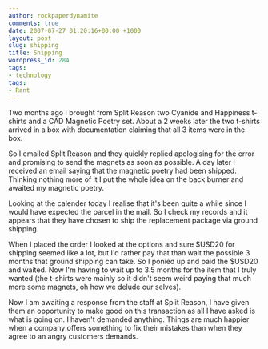 ```yaml
---
author: rockpaperdynamite
comments: true
date: 2007-07-27 01:20:16+00:00 +1000
layout: post
slug: shipping
title: Shipping
wordpress_id: 284
tags:
- technology
tags:
- Rant
---
```


Two months ago I brought from Split Reason two Cyanide and Happiness t-shirts and a CAD Magnetic Poetry set. About a 2 weeks later the two t-shirts arrived in a box with documentation claiming that all 3 items were in the box.

So I emailed Split Reason and they quickly replied apologising for the error and promising to send the magnets as soon as possible. A day later I received an email saying that the magnetic poetry had been shipped. Thinking nothing more of it I put the whole idea on the back burner and awaited my magnetic poetry.<!-- more -->

Looking at the calender today I realise that it's been quite a while since I would have expected the parcel in the mail. So I check my records and it appears that they have chosen to ship the replacement package via ground shipping.

When I placed the order I looked at the options and sure $USD20 for shipping seemed like a lot, but I'd rather pay that than wait the possible 3 months that ground shipping can take. So I ponied up and paid the $USD20 and waited. Now I'm having to wait up to 3.5 months for the item that I truly wanted (the t-shirts were mainly so it didn't seem weird paying that much more some magnets, oh how we delude our selves).

Now I am awaiting a response from the staff at Split Reason, I have given them an opportunity to make good on this transaction as all I have asked is what is going on. I haven't demanded anything. Things are much happier when a company offers something to fix their mistakes than when they agree to an angry customers demands.
